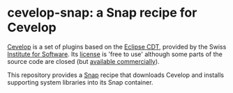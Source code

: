 cevelop-snap: a Snap recipe for Cevelop
=======================================

[Cevelop](https://www.cevelop.com/) is a set of plugins based on the
[Eclipse CDT](https://www.eclipse.org/cdt/), provided by the
Swiss [Institute for Software](https://ifs.hsr.ch/).
Its [license](https://www.cevelop.com/license/) is 'free to use' although
some parts of the source code are closed (but
[available commercially](https://www.cevelop.com/faq/)).

This repository provides a [Snap](https://snapcraft.io/about) recipe
that downloads Cevelop and installs supporting system libraries into
its Snap container.
